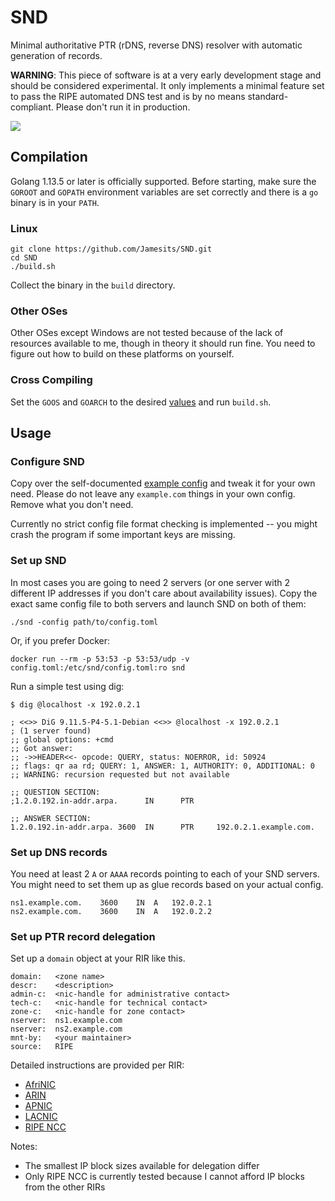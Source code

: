 # SND

Minimal authoritative PTR (rDNS, reverse DNS) resolver with automatic generation of records.

**WARNING**: This piece of software is at a very early development stage and should be considered experimental. It only implements a minimal feature set to pass the RIPE automated DNS test and is by no means standard-compliant. Please don't run it in production. 

[![](https://images.microbadger.com/badges/image/jamesits/snd.svg)](https://microbadger.com/images/jamesits/snd "Get your own image badge on microbadger.com")

## Compilation

Golang 1.13.5 or later is officially supported. Before starting, make sure the `GOROOT` and `GOPATH` environment variables are set correctly and there is a `go` binary is in your `PATH`.

### Linux

```shell
git clone https://github.com/Jamesits/SND.git
cd SND
./build.sh
```

Collect the binary in the `build` directory.

### Other OSes

Other OSes except Windows are not tested because of the lack of resources available to me, though in theory it should run fine. You need to figure out how to build on these platforms on yourself.

### Cross Compiling

Set the `GOOS` and `GOARCH` to the desired [values](https://gist.github.com/asukakenji/f15ba7e588ac42795f421b48b8aede63) and run `build.sh`.

## Usage

### Configure SND

Copy over the self-documented [example config](examples/config.toml) and tweak it for your own need. Please do not leave any `example.com` things in your own config. Remove what you don't need. 

Currently no strict config file format checking is implemented -- you might crash the program if some important keys are missing. 

### Set up SND

In most cases you are going to need 2 servers (or one server with 2 different IP addresses if you don't care about availability issues). Copy the exact same config file to both servers and launch SND on both of them:

```shell
./snd -config path/to/config.toml
```

Or, if you prefer Docker:

```shell
docker run --rm -p 53:53 -p 53:53/udp -v config.toml:/etc/snd/config.toml:ro snd
```

Run a simple test using dig:

```shell
$ dig @localhost -x 192.0.2.1

; <<>> DiG 9.11.5-P4-5.1-Debian <<>> @localhost -x 192.0.2.1
; (1 server found)
;; global options: +cmd
;; Got answer:
;; ->>HEADER<<- opcode: QUERY, status: NOERROR, id: 50924
;; flags: qr aa rd; QUERY: 1, ANSWER: 1, AUTHORITY: 0, ADDITIONAL: 0
;; WARNING: recursion requested but not available

;; QUESTION SECTION:
;1.2.0.192.in-addr.arpa.      IN      PTR

;; ANSWER SECTION:
1.2.0.192.in-addr.arpa. 3600  IN      PTR     192.0.2.1.example.com.
```

### Set up DNS records

You need at least 2 `A` or `AAAA` records pointing to each of your SND servers. You might need to set them up as glue records based on your actual config.

```
ns1.example.com.	3600	IN	A	192.0.2.1
ns2.example.com.	3600	IN	A	192.0.2.2
```

### Set up PTR record delegation

Set up a `domain` object at your RIR like this. 

```
domain:   <zone name>
descr:    <description>
admin-c:  <nic-handle for administrative contact>
tech-c:   <nic-handle for technical contact>
zone-c:   <nic-handle for zone contact>
nserver:  ns1.example.com
nserver:  ns2.example.com
mnt-by:   <your maintainer>
source:   RIPE
```

Detailed instructions are provided per RIR:

* [AfriNIC](https://afrinic.net/support/requesting-reverse-delegation)
* [ARIN](https://www.arin.net/resources/manage/reverse/)
* [APNIC](https://www.apnic.net/manage-ip/manage-resources/reverse-dns/)
* [LACNIC](https://www.lacnic.net/685/2/lacnic/5-delegation-of-reverse-resolution)
* [RIPE NCC](https://www.ripe.net/manage-ips-and-asns/db/support/configuring-reverse-dns)

Notes:

* The smallest IP block sizes available for delegation differ
* Only RIPE NCC is currently tested because I cannot afford IP blocks from the other RIRs
